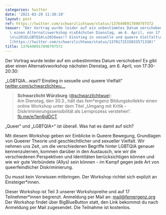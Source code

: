 ```yaml
---
categories: twitter
date: '2021-03-29 11:38:10'
layout: post
ref: https://twitter.com/schwarzlichtwue/status/1376498917890797572
teaser: "Der Vortrag wurde leider auf ein unbestimmtes Datum verschoben! Es gibt aber\
  \ einen Alternativworkshop n\xE4chsten Dienstag, am 6. April, von 17:30-20:30:\n\
  \n\u201ELGBTQIA\u2026was!? Einstieg in sexuelle und queere Vielfalt\u201C [twitter.com/schwarzlichtwu\u2026\
  ](https://twitter.com/schwarzlichtwue/status/1376171515033571330)"
title: 1376498917890797572
---
```

Der Vortrag wurde leider auf ein unbestimmtes Datum verschoben! Es gibt aber einen Alternativworkshop nächsten Dienstag, am 6. April, von 17:30-20:30:

„LGBTQIA…was!? Einstieg in sexuelle und queere Vielfalt“ [twitter.com/schwarzlichtwu…](https://twitter.com/schwarzlichtwue/status/1376171515033571330)
> <b>Schwarzlicht Würzburg</b> ([@schwarzlichtwue](https://twitter.com/schwarzlichtwue)):  
>Am Dienstag, den 30.3., hält das fem\*ergenz Bildungskollektiv einen online Workshop unter dem Titel „Umgang mit Kritik - Diskriminierungssensibilität als Lernprozess verstehen“. [fb.me/e/1en6idDCT](https://fb.me/e/1en6idDCT)  


„Queer“ und „LGBTQIA+“ ist überall. Was hat es damit auf sich?

Mit diesem Workshop geben wir Einblicke in Queere Bewegung, Grundlagen von Queerer Theorie und geschlechtlicher und sexueller Vielfalt.
Wir nehmen uns Zeit, um die verschiedenen Begriffe hinter LGBTQIA genauer kennenzulernen, kommen darüber in den Austausch, wie wir die verschiedenen Perspektiven und Identitäten berücksichtigen können und wie wir gute Verbündete (Allys) sein können - im Kampf gegen jede Art von queerfeindlicher Diskriminierung.

Du musst kein Vorwissen mitbringen.
Der Workshop richtet sich explizit an Einsteiger\*innen.

Dieser Workshop ist Teil 3 unserer Workshopreihe und auf 17 Teilnehmer\*innen begrenzt. Anmeldung per Mail an: mail@femergenz.org
Der Workshop findet über BigBlueButton statt, den Link bekommst du nach Anmeldung per Mail zugesendet. Die Teilnahme ist kostenlos.